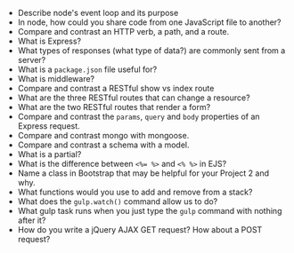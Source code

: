 * Describe node's event loop and its purpose
* In node, how could you share code from one JavaScript file to another?
* Compare and contrast an HTTP verb, a path, and a route.
* What is Express?
* What types of responses (what type of data?) are commonly sent from a server?
* What is a `package.json` file useful for?
* What is middleware?
* Compare and contrast a RESTful show vs index route
* What are the three RESTful routes that can change a resource?
* What are the two RESTful routes that render a form?
* Compare and contrast the `params`, `query` and `body` properties of an Express request.
* Compare and contrast mongo with mongoose.
* Compare and contrast a schema with a model.
* What is a partial?
* What is the difference between `<%= %>` and `<% %>` in EJS?
* Name a class in Bootstrap that may be helpful for your Project 2 and why.
* What functions would you use to add and remove from a stack?
* What does the `gulp.watch()` command allow us to do?
* What gulp task runs when you just type the `gulp` command with nothing after it?
* How do you write a jQuery AJAX GET request?  How about a POST request?
